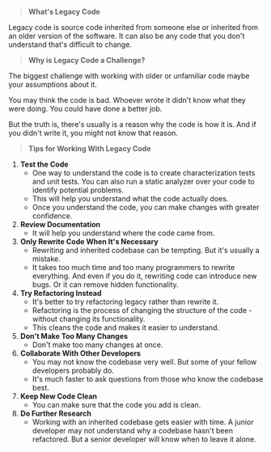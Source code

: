 > **What's Legacy Code**

Legacy code is source code inherited from someone else or inherited from an older version of the software. It can also be any code that you don't understand that's difficult to change.

> **Why is Legacy Code a Challenge?**

The biggest challenge with working with older or unfamiliar code maybe your assumptions about it.

You may think the code is bad. Whoever wrote it didn't know what they were doing. You could have done a better job.

But the truth is, there's usually is a reason why the code is how it is. And if you didn't write it, you might not know that reason.

> **Tips for Working With Legacy Code**

1. **Test the Code**
   * One way to understand the code is to create characterization tests and unit tests. You can also run a static analyzer over your code to identify potential problems.
   * This will help you understand what the code actually does.
   * Once you understand the code, you can make changes with greater confidence.
2. **Review Documentation**
   * It will help you understand where the code came from.
3. **Only Rewrite Code When It's Necessary**
   * Rewriting and inherited codebase can be tempting. But it's usually a mistake.
   * It takes too much time and too many programmers to rewrite everything. And even if you do it, rewriting code can introduce new bugs. Or it can remove hidden functionality.
4. **Try Refactoring Instead**
   * It's better to try refactoring legacy rather than rewrite it.
   * Refactoring is the process of changing the structure of the code - without changing its functionality.
   * This cleans the code and makes it easier to understand.
5. **Don't Make Too Many Changes**
   * Don't make too many changes at once. 
6. **Collaborate With Other Developers**
   * You may not know the codebase very well. But some of your fellow developers probably do.
   * It's much faster to ask questions from those who know the codebase best.
7. **Keep New Code Clean**
   * You can make sure that the code you add is clean.
8. **Do Further Research**
   * Working with an inherited codebase gets easier with time. A junior developer may not understand why a codebase hasn't been refactored. But a senior developer will know when to leave it alone.

